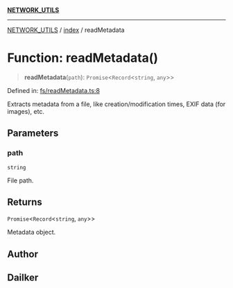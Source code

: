 [**NETWORK_UTILS**](../../README.md)

***

[NETWORK_UTILS](../../README.md) / [index](../README.md) / readMetadata

# Function: readMetadata()

> **readMetadata**(`path`): `Promise`\<`Record`\<`string`, `any`\>\>

Defined in: [fs/readMetadata.ts:8](https://github.com/dailker/everyutil-js/blob/7799f3f003cb23f425be3f1c83c38483e2648188/src/fs/readMetadata.ts#L8)

Extracts metadata from a file, like creation/modification times, EXIF data (for images), etc.

## Parameters

### path

`string`

File path.

## Returns

`Promise`\<`Record`\<`string`, `any`\>\>

Metadata object.

## Author

## Dailker
